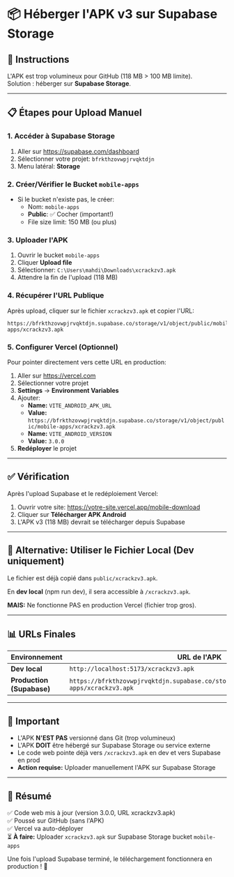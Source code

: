 # 📦 Héberger l'APK v3 sur Supabase Storage

## 🎯 Instructions

L'APK est trop volumineux pour GitHub (118 MB > 100 MB limite).  
Solution : héberger sur **Supabase Storage**.

---

## 📋 Étapes pour Upload Manuel

### 1. Accéder à Supabase Storage
1. Aller sur https://supabase.com/dashboard
2. Sélectionner votre projet: `bfrkthzovwpjrvqktdjn`
3. Menu latéral: **Storage**

### 2. Créer/Vérifier le Bucket `mobile-apps`
- Si le bucket n'existe pas, le créer:
  - Nom: `mobile-apps`
  - **Public**: ✅ Cocher (important!)
  - File size limit: 150 MB (ou plus)

### 3. Uploader l'APK
1. Ouvrir le bucket `mobile-apps`
2. Cliquer **Upload file**
3. Sélectionner: `C:\Users\mahdi\Downloads\xcrackzv3.apk`
4. Attendre la fin de l'upload (118 MB)

### 4. Récupérer l'URL Publique
Après upload, cliquer sur le fichier `xcrackzv3.apk` et copier l'URL:
```
https://bfrkthzovwpjrvqktdjn.supabase.co/storage/v1/object/public/mobile-apps/xcrackzv3.apk
```

### 5. Configurer Vercel (Optionnel)
Pour pointer directement vers cette URL en production:

1. Aller sur https://vercel.com
2. Sélectionner votre projet
3. **Settings** → **Environment Variables**
4. Ajouter:
   - **Name:** `VITE_ANDROID_APK_URL`
   - **Value:** `https://bfrkthzovwpjrvqktdjn.supabase.co/storage/v1/object/public/mobile-apps/xcrackzv3.apk`
   - **Name:** `VITE_ANDROID_VERSION`
   - **Value:** `3.0.0`
5. **Redéployer** le projet

---

## ✅ Vérification

Après l'upload Supabase et le redéploiement Vercel:

1. Ouvrir votre site: https://votre-site.vercel.app/mobile-download
2. Cliquer sur **Télécharger APK Android**
3. L'APK v3 (118 MB) devrait se télécharger depuis Supabase

---

## 🔧 Alternative: Utiliser le Fichier Local (Dev uniquement)

Le fichier est déjà copié dans `public/xcrackzv3.apk`.

En **dev local** (npm run dev), il sera accessible à `/xcrackzv3.apk`.

**MAIS:** Ne fonctionne PAS en production Vercel (fichier trop gros).

---

## 📊 URLs Finales

| Environnement | URL de l'APK |
|---------------|--------------|
| **Dev local** | `http://localhost:5173/xcrackzv3.apk` |
| **Production (Supabase)** | `https://bfrkthzovwpjrvqktdjn.supabase.co/storage/v1/object/public/mobile-apps/xcrackzv3.apk` |

---

## 🚨 Important

- L'APK **N'EST PAS** versionné dans Git (trop volumineux)
- L'APK **DOIT** être hébergé sur Supabase Storage ou service externe
- Le code web pointe déjà vers `/xcrackzv3.apk` en dev et vers Supabase en prod
- **Action requise:** Uploader manuellement l'APK sur Supabase Storage

---

## 🎉 Résumé

✅ Code web mis à jour (version 3.0.0, URL xcrackzv3.apk)  
✅ Poussé sur GitHub (sans l'APK)  
✅ Vercel va auto-déployer  
⏳ **À faire:** Uploader `xcrackzv3.apk` sur Supabase Storage bucket `mobile-apps`

Une fois l'upload Supabase terminé, le téléchargement fonctionnera en production ! 🚀

